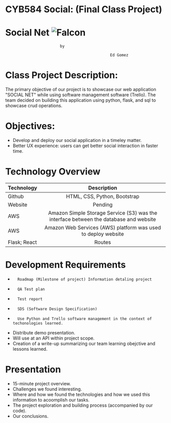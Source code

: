 # CYB584 Social: (Final Class Project)

# **Social Net** ![Falcon](https://encrypted-tbn0.gstatic.com/images?q=tbn%3AANd9GcT9pXGj83jifZBh4wOIVmD1EDnPfkZgO33KLDXjqh5QeQv4hTdS&usqp=CAU)


							by
							
	                                              Ed Gomez


# Class Project Description:
The primary objective of our project is to showcase our web application "SOCIAL NET" while using software management software (Trello). The team decided on building this application using python, flask, and sql to showcase crud operations.


# Objectives:

+ Develop and deploy our social application in a timeley matter.
+ Better UX experience: users can get better social interaction in faster time.


# Technology Overview

| Technology   		| Description    							|
| :---         		|     :---:      							|
|  Github      		| HTML, CSS, Python, Bootstrap							|  
|  Website		| Pending	|
|  AWS			| Amazon Simple Storage Service (S3) was the interface between the database and website
|  AWS		        | Amazon Web Services (AWS) platform was used to deploy website|
| Flask; React		| Routes |


# Development Requirements			 
+       Roadmap (Milestone of project) Information detaling project
+       QA Test plan
+       Test report
+       SDS (Software Design Specification)
+       Use Python and Trello software management in the context of techonologies learned.
+	Distribute demo presentation. 
+	Will use at an API within project scope. 
+	Creation of a write-up summarizing our team learning obejctive and lessons learned. 
		
# Presentation 	
		
+	15-minute project overview.
+	Challenges we found interesting.
+	Where and how we found the technologies and how we used this information to acoomplish our tasks.
+	The project exploration and building process (accompanied by our code).
+	Our conclusions.


